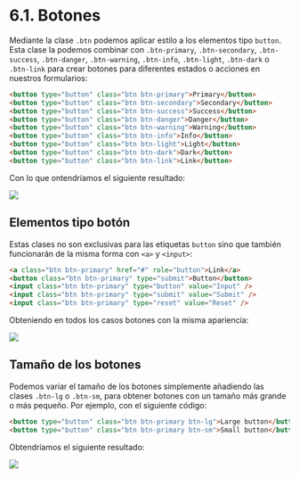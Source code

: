# 6.1. Botones

Mediante la clase `.btn` podemos aplicar estilo a los elementos tipo `button`. Esta clase la podemos combinar con `.btn-primary`, `.btn-secondary`, `.btn-success`, `.btn-danger`, `.btn-warning`, `.btn-info`, `.btn-light`, `.btn-dark` o `.btn-link` para crear botones para diferentes estados o acciones en nuestros formularios:

```html
<button type="button" class="btn btn-primary">Primary</button>
<button type="button" class="btn btn-secondary">Secondary</button>
<button type="button" class="btn btn-success">Success</button>
<button type="button" class="btn btn-danger">Danger</button>
<button type="button" class="btn btn-warning">Warning</button>
<button type="button" class="btn btn-info">Info</button>
<button type="button" class="btn btn-light">Light</button>
<button type="button" class="btn btn-dark">Dark</button>
<button type="button" class="btn btn-link">Link</button>
```

Con lo que ontendríamos el siguiente resultado:

![](assets/botones-1.png)

## Elementos tipo botón

Estas clases no son exclusivas para las etiquetas `button` sino que también funcionarán de la misma forma con `<a>` y `<input>`:

```html
<a class="btn btn-primary" href="#" role="button">Link</a>
<button class="btn btn-primary" type="submit">Button</button>
<input class="btn btn-primary" type="button" value="Input" />
<input class="btn btn-primary" type="submit" value="Submit" />
<input class="btn btn-primary" type="reset" value="Reset" />
```

Obteniendo en todos los casos botones con la misma apariencia:

![](assets/botones-2.png)

## Tamaño de los botones

Podemos variar el tamaño de los botones simplemente añadiendo las clases `.btn-lg` o `.btn-sm`, para obtener botones con un tamaño más grande o más pequeño. Por ejemplo, con el siguiente código:

```html
<button type="button" class="btn btn-primary btn-lg">Large button</button>
<button type="button" class="btn btn-primary btn-sm">Small button</button>
```

Obtendríamos el siguiente resultado:

![](assets/botones-sizes.png)
